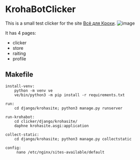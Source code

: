 # KrohaBotClicker
This is a small test clicker for the site [Всё для Крохи](https://www.vsekroham.ru/).
![image](https://github.com/user-attachments/assets/21442b52-f713-49f2-a0ba-e49e39dcd66b)



It has 4 pages:
- clicker
- store
- raiting
- profile

##  Makefile
``` make
install-venv:
	python -m venv ve
	ve/bin/python3 -m pip install -r requirements.txt

run:
	cd django/krohasite; python3 manage.py runserver

run-krohabot:
	cd clicker/django/krohasite/
	daphne krohasite.asgi:application

collect-static:
	cd django/krohasite; python3 manage.py collectstatic

config:
	 nano /etc/nginx/sites-available/default
```
